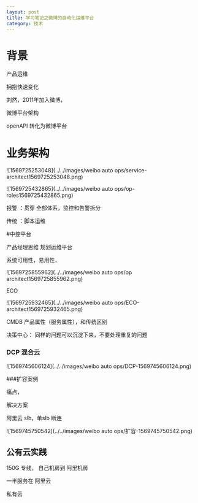 ```yaml
---
layout: post
title: 学习笔记之微博的自动化运维平台
category: 技术
---
```




# 背景



产品运维

拥抱快速变化



刘然，2011年加入微博，





微博平台架构



openAPI 转化为微博平台





# 业务架构

![1569725253048](../../images/weibo auto ops/service-architect1569725253048.png)







![1569725432865](../../images/weibo auto ops/op-roles1569725432865.png)



报警 ：贯穿 全部体系，监控和告警拆分

传统 ：脚本运维





#中控平台



产品经理思维 规划运维平台

系统可用性，易用性，



![1569725855962](../../images/weibo auto ops/op architect1569725855962.png)





ECO

![1569725932465](../../images/weibo auto ops/ECO-architect1569725932465.png)

CMDB 产品属性（服务属性），和传统区别



决策中心： 同样的问题可以沉淀下来，不要处理重复的问题





### DCP 混合云



![1569745606124](../../images/weibo auto ops/DCP-1569745606124.png)









###扩容案例

痛点，

解决方案

阿里云 slb，单slb 断连



![1569745750542](../../images/weibo auto ops/扩容-1569745750542.png)

 







## 公有云实践

150G 专线， 自己机房到 阿里机房



一半服务在 阿里云



私有云

